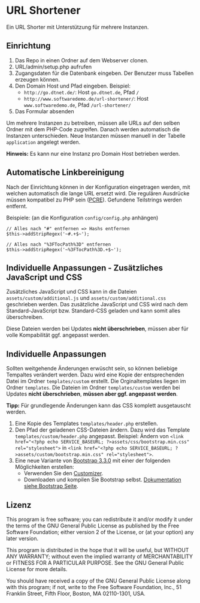 URL Shortener
=============

Ein URL Shorter mit Unterstützung für mehrere Instanzen.

Einrichtung
-----------

1. Das Repo in einen Ordner auf dem Webserver clonen.
2. URL/admin/setup.php aufrufen
3. Zugangsdaten für die Datenbank eingeben. Der Benutzer muss Tabellen erzeugen können.
4. Den Domain Host und Pfad eingeben. Beispiel:
	- `http://go.dtnet.de/`: Host `go.dtnet.de`, Pfad `/`
	- `http://www.softwaredemo.de/url-shortener/`: Host `www.softwaredemo.de`, Pfad `/url-shortener/`
5. Das Formular absenden

Um mehrere Instanzen zu betreiben, müssen alle URLs auf den selben Ordner mit dem PHP-Code zugreifen. Danach werden automatisch die Instanzen unterschieden. Neue Instanzen müssen manuell in der Tabelle `application` angelegt werden. 

**Hinweis:** Es kann nur eine Instanz pro Domain Host betrieben werden.

Automatische Linkbereinigung
----------------------------

Nach der Einrichtung können in der Konfiguration eingetragen werden, mit welchen automatisch die lange URL ersetzt wird. Die regulären Ausdrücke müssen kompatibel zu PHP sein ([PCRE](http://php.net/manual/de/book.pcre.php)). Gefundene Teilstrings werden entfernt.

Beispiele: (an die Konfiguration `config/config.php` anhängen)

    // Alles nach "#" entfernen => Hashs entfernen
    $this->addStripRegex('~#.+$~');
    
    // Alles nach "%3FTocPath%3D" entfernen
    $this->addStripRegex('~%3FTocPath%3D.+$~');

Individuelle Anpassungen - Zusätzliches JavaScript und CSS
----------------------------------------------------------

Zusätzliches JavaScript und CSS kann in die Dateien `assets/custom/additional.js` und `assets/custom/additional.css` geschrieben werden. Das zusätzliche JavaScript und CSS wird nach dem Standard-JavaScript bzw. Standard-CSS geladen und kann somit alles überschreiben.

Diese Dateien werden bei Updates **nicht überschrieben**, müssen aber für volle Kompabilität ggf. angepasst werden.

Individuelle Anpassungen
------------------------

Sollten weitgehende Änderungen erwüscht sein, so können beliebige Tempaltes verändert werden. Dazu wird eine Kopie der entsprechenden Datei im Ordner `templates/custom` erstellt. Die Orginaltemplates liegen im Ordner `templates`. Die Dateien im Ordner `templates/custom` werden bei Updates **nicht überschrieben**, **müssen aber ggf. angepasst werden**.

**Tipp:** Für grundlegende Änderungen kann das CSS komplett ausgetauscht werden.

1. Eine Kopie des Templates `templates/header.php` erstellen.
2. Den Pfad der geladenen CSS-Dateien ändern. Dazu wird das Template `templates/custom/header.php` angepasst. Beispiel: Ändern von `<link href="<?php echo SERVICE_BASEURL; ?>assets/css/bootstrap.min.css" rel="stylesheet">` in `<link href="<?php echo SERVICE_BASEURL; ?>assets/custom/bootstrap.min.css" rel="stylesheet">`.
3. Eine neue Variante von [Bootstrap 3.3.0](http://getbootstrap.com/) mit einer der folgenden Möglichkeiten erstellen:
	- Verwenden Sie den [Customizer](http://getbootstrap.com/customize/).
	- Downloaden und kompilen Sie Bootstrap selbst. [Dokumentation siehe Bootstrap Seite](http://getbootstrap.com/getting-started/#grunt).

Lizenz
------

This program is free software; you can redistribute it and/or
modify it under the terms of the GNU General Public License
as published by the Free Software Foundation; either version 2
of the License, or (at your option) any later version.

This program is distributed in the hope that it will be useful,
but WITHOUT ANY WARRANTY; without even the implied warranty of
MERCHANTABILITY or FITNESS FOR A PARTICULAR PURPOSE.  See the
GNU General Public License for more details.

You should have received a copy of the GNU General Public License
along with this program; if not, write to the Free Software
Foundation, Inc., 51 Franklin Street, Fifth Floor, Boston, MA  02110-1301, USA.